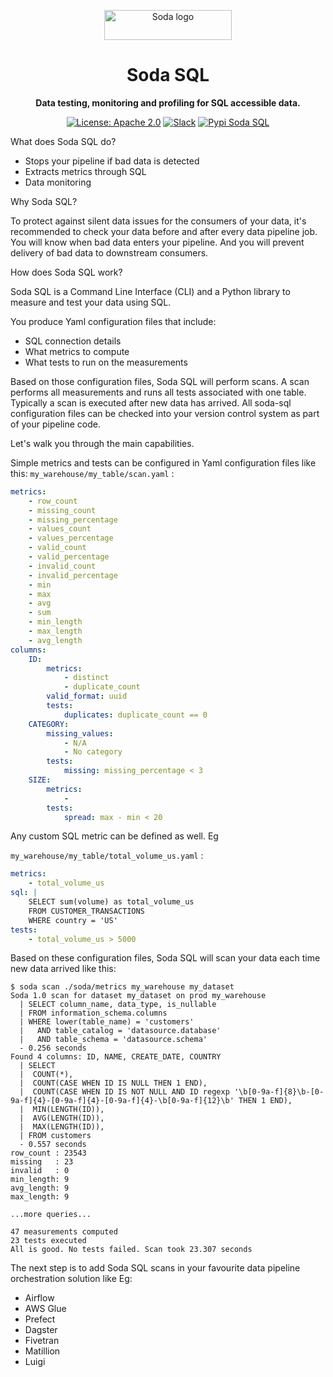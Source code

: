 <p align="center"><img width="204" height="48" src="https://raw.githubusercontent.com/sodadata/soda-sql/main/docs/assets/images/soda-logo.svg" alt="Soda logo" /></p>

<h1 align="center">Soda SQL</h1>
<p align="center"><b>Data testing, monitoring and profiling for SQL accessible data.</b></p>

<p align="center">
  <a href="https://github.com/sodadata/soda-sql/blob/main/LICENSE"><img src="https://img.shields.io/badge/license-Apache%202-blue.svg" alt="License: Apache 2.0"></a>
  <a href="https://soda-community.slack.com"><img alt="Slack" src="https://img.shields.io/badge/chat-slack-green.svg"></a>
  <a href="https://pypi.org/project/soda-sql/"><img alt="Pypi Soda SQL" src="https://img.shields.io/badge/pypi-soda%20sql-green.svg"></a>
</p>

What does Soda SQL do?

 * Stops your pipeline if bad data is detected 
 * Extracts metrics through SQL
 * Data monitoring

Why Soda SQL?

To protect against silent data issues for the consumers of your data,
it's recommended to check your data before and after every data pipeline job.
You will know when bad data enters your pipeline.  And you will prevent 
delivery of bad data to downstream consumers. 

How does Soda SQL work?

Soda SQL is a Command Line Interface (CLI) and a Python library to measure 
and test your data using SQL.
  
You produce Yaml configuration files that include:
 * SQL connection details
 * What metrics to compute
 * What tests to run on the measurements

Based on those configuration files, Soda SQL will perform scans.  A scan 
performs all measurements and runs all tests associated with one table.  Typically 
a scan is executed after new data has arrived.  All soda-sql configuration files 
can be checked into your version control system as part of your pipeline 
code.

Let's walk you through the main capabilities.

Simple metrics and tests can be configured in Yaml configuration files like this: 
`my_warehouse/my_table/scan.yaml` :
```yaml
metrics:
    - row_count
    - missing_count 
    - missing_percentage
    - values_count
    - values_percentage
    - valid_count
    - valid_percentage
    - invalid_count
    - invalid_percentage
    - min
    - max
    - avg
    - sum
    - min_length
    - max_length
    - avg_length
columns:
    ID:
        metrics:
            - distinct
            - duplicate_count
        valid_format: uuid
        tests:
            duplicates: duplicate_count == 0
    CATEGORY:
        missing_values:
            - N/A
            - No category
        tests:
            missing: missing_percentage < 3
    SIZE:
        metrics:
            - 
        tests:
            spread: max - min < 20
```

Any custom SQL metric can be defined as well.  Eg

`my_warehouse/my_table/total_volume_us.yaml` :
```yaml
metrics: 
    - total_volume_us
sql: |
    SELECT sum(volume) as total_volume_us
    FROM CUSTOMER_TRANSACTIONS
    WHERE country = 'US'
tests:
    - total_volume_us > 5000
```

Based on these configuration files, Soda SQL will scan your data 
each time new data arrived like this:

```
$ soda scan ./soda/metrics my_warehouse my_dataset
Soda 1.0 scan for dataset my_dataset on prod my_warehouse
  | SELECT column_name, data_type, is_nullable
  | FROM information_schema.columns
  | WHERE lower(table_name) = 'customers'
  |   AND table_catalog = 'datasource.database'
  |   AND table_schema = 'datasource.schema'
  - 0.256 seconds
Found 4 columns: ID, NAME, CREATE_DATE, COUNTRY
  | SELECT
  |  COUNT(*),
  |  COUNT(CASE WHEN ID IS NULL THEN 1 END),
  |  COUNT(CASE WHEN ID IS NOT NULL AND ID regexp '\b[0-9a-f]{8}\b-[0-9a-f]{4}-[0-9a-f]{4}-[0-9a-f]{4}-\b[0-9a-f]{12}\b' THEN 1 END),
  |  MIN(LENGTH(ID)),
  |  AVG(LENGTH(ID)),
  |  MAX(LENGTH(ID)),
  | FROM customers
  - 0.557 seconds
row_count : 23543
missing   : 23
invalid   : 0
min_length: 9
avg_length: 9
max_length: 9

...more queries...

47 measurements computed
23 tests executed
All is good. No tests failed. Scan took 23.307 seconds
```

The next step is to add Soda SQL scans in your favourite
data pipeline orchestration solution like Eg:  

* Airflow
* AWS Glue
* Prefect
* Dagster
* Fivetran
* Matillion
* Luigi
